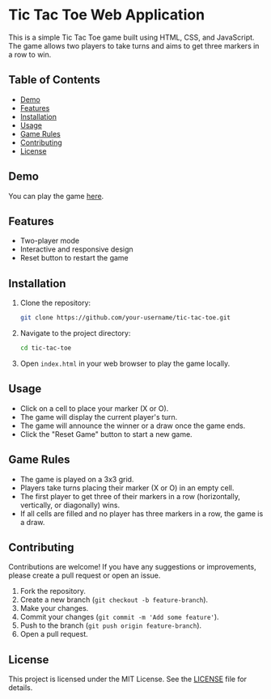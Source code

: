 # Tic Tac Toe Web Application

This is a simple Tic Tac Toe game built using HTML, CSS, and JavaScript. The game allows two players to take turns and aims to get three markers in a row to win.

## Table of Contents

- [Demo](#demo)
- [Features](#features)
- [Installation](#installation)
- [Usage](#usage)
- [Game Rules](#game-rules)
- [Contributing](#contributing)
- [License](#license)

## Demo

You can play the game [here](link-to-live-demo).

## Features

- Two-player mode
- Interactive and responsive design
- Reset button to restart the game

## Installation

1. Clone the repository:

    ```bash
    git clone https://github.com/your-username/tic-tac-toe.git
    ```

2. Navigate to the project directory:

    ```bash
    cd tic-tac-toe
    ```

3. Open `index.html` in your web browser to play the game locally.

## Usage

- Click on a cell to place your marker (X or O).
- The game will display the current player's turn.
- The game will announce the winner or a draw once the game ends.
- Click the "Reset Game" button to start a new game.

## Game Rules

- The game is played on a 3x3 grid.
- Players take turns placing their marker (X or O) in an empty cell.
- The first player to get three of their markers in a row (horizontally, vertically, or diagonally) wins.
- If all cells are filled and no player has three markers in a row, the game is a draw.

## Contributing

Contributions are welcome! If you have any suggestions or improvements, please create a pull request or open an issue.

1. Fork the repository.
2. Create a new branch (`git checkout -b feature-branch`).
3. Make your changes.
4. Commit your changes (`git commit -m 'Add some feature'`).
5. Push to the branch (`git push origin feature-branch`).
6. Open a pull request.

## License

This project is licensed under the MIT License. See the [LICENSE](LICENSE) file for details.
